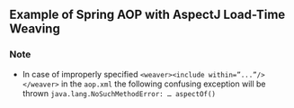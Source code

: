 ## Example of Spring AOP with AspectJ Load-Time Weaving

### Note

- In case of improperly specified `<weaver><include within=”...”/></weaver>` in the `aop.xml` the following confusing exception will be thrown `java.lang.NoSuchMethodError: … aspectOf()` 